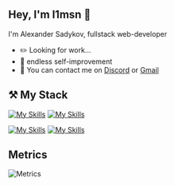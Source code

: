
## Hey, I'm l1msn :wave:

I'm Alexander Sadykov, fullstack web-developer

-   :pencil2: Looking for work...
-   :seedling: endless self-improvement
-   :thought_balloon: You can contact me on [Discord](discordapp.com/users/282595265389789195) or [Gmail](chakachakovich@gmail.com)

:hammer_and_pick: My Stack
---

[![My Skills](https://skillicons.dev/icons?i=ts,nodejs,express&perline=4)](https://skillicons.dev) [![My Skills](https://skillicons.dev/icons?i=sequelize,postman,docker,webpack&perline=4)](https://skillicons.dev)

[![My Skills](https://skillicons.dev/icons?i=js,react,redux&perline=4)](https://skillicons.dev) [![My Skills](https://skillicons.dev/icons?i=mongodb,jest,git,graphql&perline=4)](https://skillicons.dev)

Metrics
---
![Metrics](https://metrics.lecoq.io/l1msn?template=classic&followup=1&activity=1&base=header%2C%20activity%2C%20community%2C%20repositories%2C%20metadata&base.indepth=false&base.hireable=false&base.skip=false&followup=false&followup.sections=repositories&followup.indepth=false&followup.archived=true&activity=false&activity.limit=5&activity.load=300&activity.days=14&activity.visibility=all&activity.timestamps=false&activity.filter=all&config.timezone=Europe%2FMoscow)
